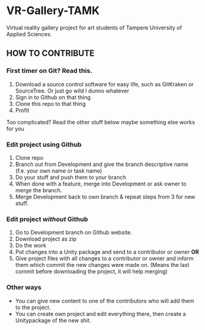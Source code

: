 # VR-Gallery-TAMK
Virtual reality gallery project for art students of Tampere University of Applied Sciences.


## HOW TO CONTRIBUTE

### First timer on Git? Read this.
1. Download a source control software for easy life, such as GitKraken or SourceTree. Or just go wild I dunno whatever
2. Sign in to Github on that thing
3. Clone this repo to that thing
4. Profit

Too complicated? Read the other stuff below maybe something else works for you


### Edit project using Github

1. Clone repo
2. Branch out from Development and give the branch descriptive name (f.e. your own name or task name) 
3. Do your stuff and push them to your branch
4. When done with a feature, merge into Development or ask owner to merge the branch.
5. Merge Development back to own branch & repeat steps from 3 for new stuff.

### Edit project *without* Github

1. Go to Development branch on Github website.
2. Download project as zip
3. Do the work
4. Put changes into a Unity package and send to a contributor or owner **OR**
4. Give project files with all changes to a contributor or owner and inform them which commit the new changes were made on. (Means the last commit before downloading the project, it will help merging)

### Other ways
- You can give new content to one of the contributors who will add them to the project.
- You can create own project and edit everything there, then create a Unitypackage of the new shit.
